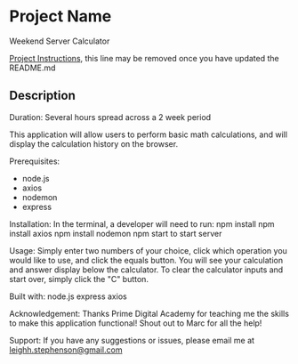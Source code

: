 # Project Name
Weekend Server Calculator

[Project Instructions](./INSTRUCTIONS.md), this line may be removed once you have updated the README.md

## Description

Duration: Several hours spread across a 2 week period

This application will allow users to perform basic math calculations, and will display the calculation history on the browser.

Prerequisites:
- node.js
- axios
- nodemon
- express

Installation:
In the terminal, a developer will need to run:
npm install 
npm install axios
npm install nodemon
npm start to start server

Usage: 
Simply enter two numbers of your choice, click which operation you would like to use, and click the equals button. You will see your calculation and answer display below the calculator. To clear the calculator inputs and start over, simply click the "C" button. 

Built with:
node.js
express
axios

Acknowledgement:
Thanks Prime Digital Academy for teaching me the skills to make this application functional! Shout out to Marc for all the help!

Support:
If you have any suggestions or issues, please email me at leighh.stephenson@gmail.com

